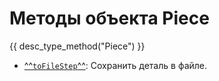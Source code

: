 # Методы объекта Piece
{{ desc_type_method("Piece") }}
 
- [^^`toFileStep`^^](./toFileStep.md): Сохранить деталь в файле.
